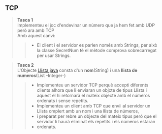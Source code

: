 ## TCP

>**Tasca 1**  
>Implementeu el joc d'endevinar un número que ja hem fet amb UDP però ara amb TCP  
>Amb aquest canvi:
> > - El client i el servidor es parlen només amb Strings, per això la classe SecretNum té el mètode comprova sobrecarregat per usar Strings.

>**Tasca 2**  
>L'Objecte [Llista.java](/src/mp9/uf3/tcp/exemples/Llista.java) consta d'un __nom__(String) i una __llista de numeros__(List -Integer-)
> > - Implementeu un servidor TCP perquè accepti diferents clients alhora que li enviaran un objcte de tipus
> Llista i aquest el hi retornarà el mateix objecte amb el números ordenats i sense repetits.  
> > - Implementeu un client amb TCP que envii al servidor un Llista omplert amb un nom i una llista de números,
> > - i preparat per rebre un objecte del mateix tipus però que el servidor li haurà eliminat els repetits i els números estaran
> > - ordenats.